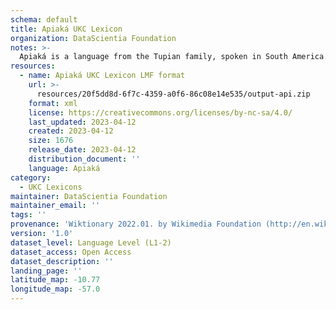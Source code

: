 ```yaml
---
schema: default
title: Apiaká UKC Lexicon
organization: DataScientia Foundation
notes: >-
  Apiaká is a language from the Tupian family, spoken in South America. The UKC Lexicon of Apiaká is represented as a lexico-semantic network. It consists of words, word senses, synsets, as well as sense-level and synset-level relationships.
resources:
  - name: Apiaká UKC Lexicon LMF format
    url: >-
      resources/20f5dd8d-6f7c-4359-a0f6-86c08e14e535/output-api.zip
    format: xml
    license: https://creativecommons.org/licenses/by-nc-sa/4.0/
    last_updated: 2023-04-12
    created: 2023-04-12
    size: 1676
    release_date: 2023-04-12
    distribution_document: ''
    language: Apiaká
category:
  - UKC Lexicons
maintainer: DataScientia Foundation
maintainer_email: ''
tags: ''
provenance: 'Wiktionary 2022.01. by Wikimedia Foundation (http://en.wiktionary.org); CogNet 2.1 by Khuyagbaatar Batsuren, National University of Mongolia (http://cognet.ukc.disi.unitn.it); Princeton WordNet 2.1 by Princeton University (https://wordnet.princeton.edu)'
version: '1.0'
dataset_level: Language Level (L1-2)
dataset_access: Open Access
dataset_description: ''
landing_page: ''
latitude_map: -10.77
longitude_map: -57.0
---
```

